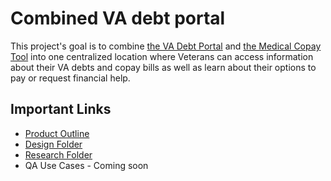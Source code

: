 # Combined VA debt portal

This project's goal is to combine [the VA Debt Portal](https://github.com/department-of-veterans-affairs/va.gov-team/tree/master/products/debt-letters-mvp) and [the Medical Copay Tool](https://github.com/department-of-veterans-affairs/va.gov-team/tree/master/products/Debt%20Resolution/Medical_Copays) into one centralized location where Veterans can access information about their VA debts and copay bills as well as learn about their options to pay or request financial help.  

## Important Links
- [Product Outline](https://github.com/department-of-veterans-affairs/va.gov-team/blob/master/products/combined_va_debt_portal/product_outline.md)
- [Design Folder](https://github.com/department-of-veterans-affairs/va.gov-team/tree/master/products/combined_va_debt_portal/design)
- [Research Folder](https://github.com/department-of-veterans-affairs/va.gov-team/tree/master/products/combined_va_debt_portal/research)
- QA Use Cases - Coming soon
